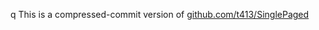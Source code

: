 q
This is a compressed-commit version of
[github.com/t413/SinglePaged](https://github.com/t413/SinglePaged)
